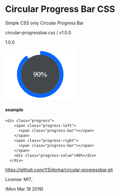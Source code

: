 # Circular Progress Bar CSS

Simple CSS only Circular Progress Bar 

circular-progressbar.css / v1.0.0

1.0.0

![example](https://github.com/YSidorka/circular-progressbar/blob/master/view.jpg)

#### example
````
<div class="progress">
    <span class="progress-left">
      <span class="progress-bar"></span>
    </span>
    <span class="progress-right">
      <span class="progress-bar"></span>
    </span>
    <div class="progress-value">90%</div>
  </div>
````
https://github.com/YSidorka/circular-progressbar.git

License: MIT,

(Mon Mar 18 2019)